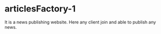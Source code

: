 # articlesFactory-1
It is a news publishing website. Here any client join and able to publish any news.
